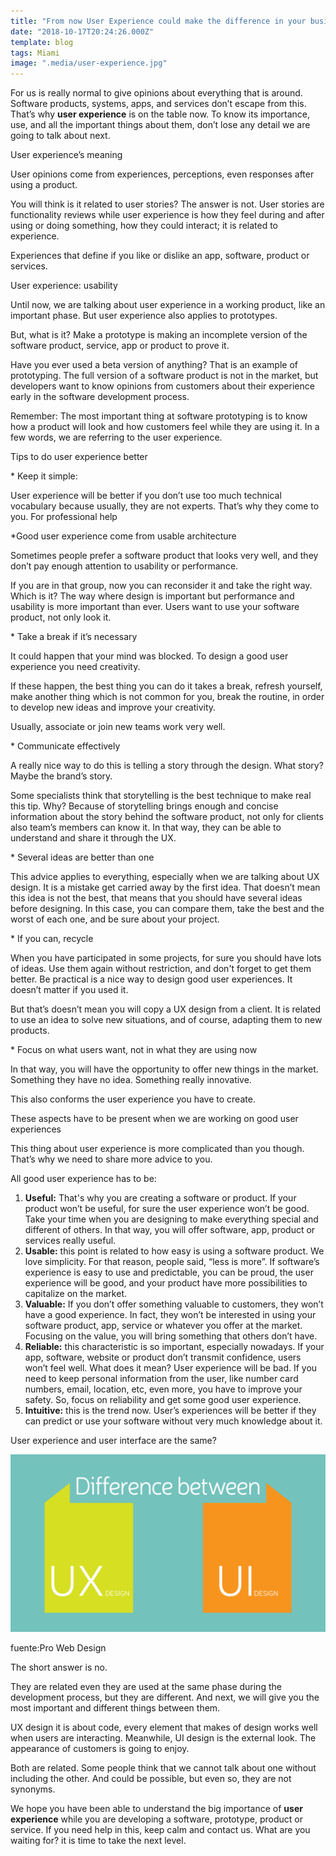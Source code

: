 ```yaml
---
title: "From now User Experience could make the difference in your business"
date: "2018-10-17T20:24:26.000Z"
template: blog
tags: Miami
image: ".media/user-experience.jpg"
---
```



For us is really normal to give opinions about everything that is around. Software products, systems, apps, and services don’t escape from this. That’s why **user experience** is on the table now. To know its importance, use, and all the important things about them, don’t lose any detail we are going to talk about next.

<title-2>User experience’s meaning</tittle-2>

User opinions come from experiences, perceptions, even responses after using a product.


You will think is it related to user stories? The answer is not. User stories are functionality reviews while user experience is how they feel during and after using or doing something, how they could interact; it is related to experience.


Experiences that define if you like or dislike an app, software, product or services.


<title-3>User experience: usability</tittle-3>

Until now, we are talking about user experience in a working product, like an important phase. But user experience also applies to prototypes.
 
But, what is it? Make a prototype is making an incomplete version of the software product, service, app or product to prove it.
 
Have you ever used a beta version of anything? That is an example of prototyping. The full version of a software product is not in the market, but developers want to know opinions from customers about their experience early in the software development process.
 
 
Remember: The most important thing at software prototyping is to know how a product will look and how customers feel while they are using it. In a few words, we are referring to the user experience.

 
<title-2>Tips to do user experience better</tittle-2>

<title-4>* Keep it simple:</tittle-4>  

User experience will be better if you don’t use too much technical vocabulary because usually, they are not experts. That’s why they come to you. For professional help


<title-4>*Good user experience come from usable architecture</tittle-4> 

Sometimes people prefer a software product that looks very well, and they don’t pay enough attention to usability or performance.


If you are in that group, now you can reconsider it and take the right way. Which is it? The way where design is important but performance and usability is more important than ever. Users want to use your software product, not only look it.

<title-4>* Take a break if it’s necessary</tittle-4>

It could happen that your mind was blocked. To design a good user experience you need creativity.


If these happen, the best thing you can do it takes a break, refresh yourself, make another thing which is not common for you, break the routine, in order to develop new ideas and improve your creativity.


Usually, associate or join new teams work very well.


<title-4>* Communicate effectively</tittle-4>

A really nice way to do this is telling a story through the design. What story? Maybe the brand’s story.


Some specialists think that storytelling is the best technique to make real this tip.
Why? Because of storytelling brings enough and concise information about the story behind the software product, not only for clients also team’s members can know it. In that way, they can be able to understand and share it through the UX.

<title-4>* Several ideas are better than one</tittle-4>

This advice applies to everything, especially when we are talking about UX design. It is a mistake get carried away by the first idea. That doesn’t mean this idea is not the best, that means that you should have several ideas before designing. In this case, you can compare them, take the best and the worst of each one, and be sure about your project.

<title-4>* If you can, recycle</tittle-4>

When you have participated in some projects, for sure you should have lots of ideas. Use them again without restriction, and don't forget to get them better.
Be practical is a nice way to design good user experiences. It doesn’t matter if you used it.


But that’s doesn’t mean you will copy a UX design from a client. It is related to use an idea to solve new situations, and of course, adapting them to new products.

 
<title-4>* Focus on what users want, not in what they are using now</tittle-4>

In that way, you will have the opportunity to offer new things in the market. Something they have no idea. Something really innovative.


This also conforms the user experience you have to create.

<title-3>These aspects have to be present when we are working on good user experiences</tittle-3>

This thing about user experience is more complicated than you though. That’s why we need to share more advice to you.
 
All good user experience has to be:

1. **Useful:** That's why you are creating a software or product. If your product won’t be useful, for sure the user experience won’t be good. Take your time when you are designing to make everything special and different of others. In that way, you will offer software, app, product or services really useful.
2. **Usable:** this point is related to how easy is using a software product. We love simplicity. For that reason, people said, “less is more”. If software’s experience is easy to use and predictable, you can be proud, the user experience will be good, and your product have more possibilities to capitalize on the market.
3. **Valuable:** If you don’t offer something valuable to customers, they won’t have a good experience. In fact, they won’t be interested in using your software product, app, service or whatever you offer at the market. Focusing on the value, you will bring something that others don’t have.
4. **Reliable:** this characteristic is so important, especially nowadays. If your app, software, website or product don’t transmit confidence, users won’t feel well. What does it mean? User experience will be bad. If you need to keep personal information from the user, like number card numbers, email, location, etc, even more, you have to improve your safety. So, focus on reliability and get some good user experience.
5. **Intuitive:** this is the trend now. User’s experiences will be better if they can predict or use your software without very much knowledge about it.
 
<title-4>User experience and user interface are the same?</tittle-4>

![user-experience](src/pages/blog/media/difference-between-ui-ux.png)

<credits>fuente:Pro Web Design</credits>

The short answer is no.

They are related even they are used at the same phase during the development process, but they are different. And next, we will give you the most important and different things between them.

UX design it is about code, every element that makes of design works well when users are interacting. Meanwhile, UI design is the external look. The appearance of customers is going to enjoy. 

Both are related. Some people think that we cannot talk about one without including the other. And could be possible, but even so, they are not synonyms. 

We hope you have been able to understand the big importance of **user experience** while you are developing a software, prototype, product or service. If you need help in this, keep calm and contact us. What are you waiting for? it is time to take the next level.




